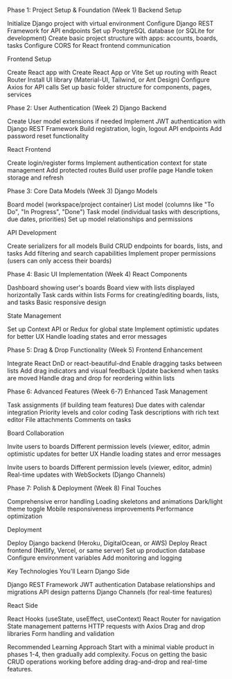 Phase 1: Project Setup & Foundation (Week 1)
Backend Setup

Initialize Django project with virtual environment
Configure Django REST Framework for API endpoints
Set up PostgreSQL database (or SQLite for development)
Create basic project structure with apps: accounts, boards, tasks
Configure CORS for React frontend communication

Frontend Setup

Create React app with Create React App or Vite
Set up routing with React Router
Install UI library (Material-UI, Tailwind, or Ant Design)
Configure Axios for API calls
Set up basic folder structure for components, pages, services

Phase 2: User Authentication (Week 2)
Django Backend

Create User model extensions if needed
Implement JWT authentication with Django REST Framework
Build registration, login, logout API endpoints
Add password reset functionality

React Frontend

Create login/register forms
Implement authentication context for state management
Add protected routes
Build user profile page
Handle token storage and refresh

Phase 3: Core Data Models (Week 3)
Django Models

Board model (workspace/project container)
List model (columns like "To Do", "In Progress", "Done")
Task model (individual tasks with descriptions, due dates, priorities)
Set up model relationships and permissions

API Development

Create serializers for all models
Build CRUD endpoints for boards, lists, and tasks
Add filtering and search capabilities
Implement proper permissions (users can only access their boards)

Phase 4: Basic UI Implementation (Week 4)
React Components

Dashboard showing user's boards
Board view with lists displayed horizontally
Task cards within lists
Forms for creating/editing boards, lists, and tasks
Basic responsive design

State Management

Set up Context API or Redux for global state
Implement optimistic updates for better UX
Handle loading states and error messages

Phase 5: Drag & Drop Functionality (Week 5)
Frontend Enhancement

Integrate React DnD or react-beautiful-dnd
Enable dragging tasks between lists
Add drag indicators and visual feedback
Update backend when tasks are moved
Handle drag and drop for reordering within lists

Phase 6: Advanced Features (Week 6-7)
Enhanced Task Management

Task assignments (if building team features)
Due dates with calendar integration
Priority levels and color coding
Task descriptions with rich text editor
File attachments
Comments on tasks

Board Collaboration

Invite users to boards
Different permission levels (viewer, editor, admin optimistic updates for better UX
Handle loading states and error messages

Invite users to boards
Different permission levels (viewer, editor, admin)
Real-time updates with WebSockets (Django Channels)

Phase 7: Polish & Deployment (Week 8)
Final Touches

Comprehensive error handling
Loading skeletons and animations
Dark/light theme toggle
Mobile responsiveness improvements
Performance optimization

Deployment

Deploy Django backend (Heroku, DigitalOcean, or AWS)
Deploy React frontend (Netlify, Vercel, or same server)
Set up production database
Configure environment variables
Add monitoring and logging

Key Technologies You'll Learn
Django Side

Django REST Framework
JWT authentication
Database relationships and migrations
API design patterns
Django Channels (for real-time features)

React Side

React Hooks (useState, useEffect, useContext)
React Router for navigation
State management patterns
HTTP requests with Axios
Drag and drop libraries
Form handling and validation

Recommended Learning Approach
Start with a minimal viable product in phases 1-4, then gradually add complexity. Focus on getting the basic CRUD operations working before adding drag-and-drop and real-time features.
